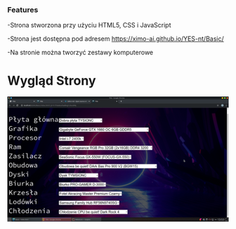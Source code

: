 ### Features

-Strona stworzona przy użyciu HTML5, CSS i JavaScript

-Strona jest dostępna pod adresem https://ximo-ai.github.io/YES-nt/Basic/

-Na stronie można tworzyć zestawy komputerowe


# Wygląd Strony

![](https://raw.githubusercontent.com/Ximo-ai/YES-nt/main/Basic/img/Strona.png)